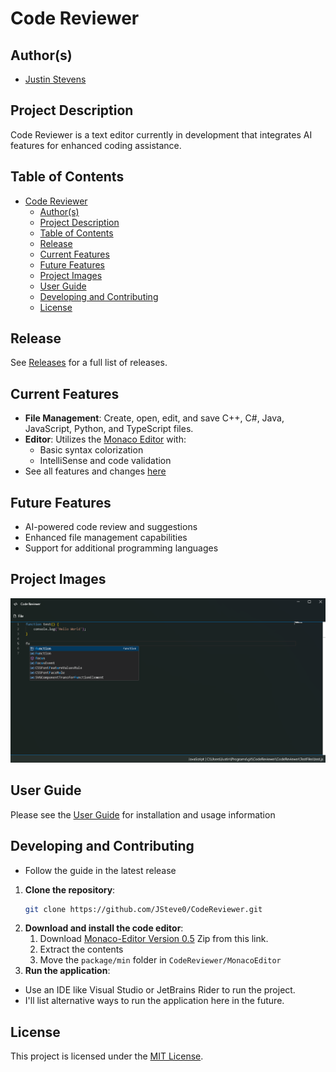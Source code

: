 ﻿# Code Reviewer

## Author(s)

- [Justin Stevens](https://github.com/JSteve0/)

## Project Description

Code Reviewer is a text editor currently in development that integrates AI features for enhanced coding assistance.

## Table of Contents
- [Code Reviewer](#code-reviewer)
  - [Author(s)](#authors)
  - [Project Description](#project-description)
  - [Table of Contents](#table-of-contents)
  - [Release](#release)
  - [Current Features](#current-features)
  - [Future Features](#future-features)
  - [Project Images](#project-images)
  - [User Guide](#user-guide)
  - [Developing and Contributing](#developing-and-contributing)
  - [License](#license)

## Release
See [Releases](https://github.com/JSteve0/CodeReviewer/releases) for a full list of releases.

## Current Features

- **File Management**: Create, open, edit, and save C++, C#, Java, JavaScript, Python, and TypeScript files.
- **Editor**: Utilizes the [Monaco Editor](https://microsoft.github.io/monaco-editor/) with:
  - Basic syntax colorization
  - IntelliSense and code validation
- See all features and changes [here](./changelog.md)

## Future Features

- AI-powered code review and suggestions
- Enhanced file management capabilities
- Support for additional programming languages

## Project Images

![App Image](./ReadMeImages/AppImage.png)

## User Guide
Please see the [User Guide](./UserGuide.md) for installation and usage information

## Developing and Contributing
- Follow the guide in the latest release

1. **Clone the repository**:
    ```bash
    git clone https://github.com/JSteve0/CodeReviewer.git
    ```
2. **Download and install the code editor**:
    1. Download [Monaco-Editor Version 0.5](https://registry.npmjs.org/monaco-editor/-/monaco-editor-0.50.0.tgz) Zip from this link.
    2. Extract the contents 
    3. Move the `package/min` folder in `CodeReviewer/MonacoEditor`
3. **Run the application**:
  - Use an IDE like Visual Studio or JetBrains Rider to run the project.
  - I'll list alternative ways to run the application here in the future.

## License

This project is licensed under the [MIT License](./LICENSE).
